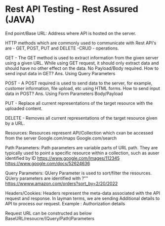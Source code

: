 # Rest API Testing - Rest Assured (JAVA)

End point/Base URL: Address where API is hosted on the server.

HTTP methods which are commonly used to communicate with Rest API's are - GET, POST, PUT and DELETE -CRUD - operations.

GET - The GET method is used to extract information from the given server using a given URL.
While using GET request, it should only extract data and should have no other effect on the data. No Payload/Body required.
How to send input data in GET?
Ans. Using Query Parameters

POST -  A POST required is used to send data to the server, for example, customer information, file upload, etc using HTML forms.
How to send input data in POST?
Ans. Using Form Parameters Body/Payload

PUT - Replace all current representations of the target resource with the uploaded content.

DELETE - Removes all current representations of the target resource given by a URL.

Resources: Resources represent API/Collection which cxan be accessed from the server
           Google.com/maps
           Google.com/search
           
Path Parameters:
Path parameters are variable parts of URL path. They are typically used to point a specific resource within a collection, such as auser identified by ID
                https://www.google.com/Images/112345
                https://www.google.com/docs/52624636
                
Query Parameters:
QUery Parameter is used to sort/filter the resources.
QUery parameters are identified with ?""
https://wwww.amazon.com/orders?sort_by=2/20/2022

Headers/Cookies:
Headers represent the meta-data associated with the API request and response. In layman terms, we are sending Additional details to API to process our request.
Example : Authorization details

Request URL can be constructed as below
BaseURL/resoucre/(Query/Path)Parameters
